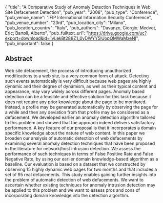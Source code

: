 {
  "title": "A Comparative Study of Anomaly Detection Techniques in Web Site Defacement Detection",
  "pub_year": "2008",
  "pub_type": "Conference",
  "pub_venue_name": "IFIP International Information Security Conference",
  "pub_venue_number": "23rd",
  "pub_location_city": "Milano",
  "pub_location_country": "Italy",
  "pub_authors": "Davanzo, Giorgio; Medvet, Eric; Bartoli, Alberto",
  "pub_fulltext_url": "https://drive.google.com/uc?export=download&id=1vLekBt288Z1_0vDWYY5lUopQMWaMxeNl",
  "pub_important": false
}

## Abstract
Web site defacement, the process of introducing unauthorized modifications to a web site, is a very common form of attack. Detecting such events automatically is very difficult because web pages are highly dynamic and their degree of dynamism, as well as their typical content and appearance, may vary widely across different pages. Anomaly based detection can be a feasible and effective solution for this task because it does not require any prior knowledge about the page to be monitored. Instead, a profile may be generated automatically by observing the page for a while and then any deviation from that profile may be considered as a defacement. We developed earlier an anomaly detection algorithm tailored to this problem and showed that the approach indeed delivers satisfactory performance. A key feature of our proposal is that it incorporates a domain specific knowledge about the nature of web content. In this paper we broaden our analysis of automatic detection of web defacements by examining several anomaly detection techniques that have been proposed in the literature for network/host intrusion detection. We assess the performance of such techniques in terms of False Positive Rate and False Negative Rate, by using our earlier domain knowledge-based algorithm as a baseline. Our evaluation is based on a dataset that we constructed by observing 15 highly dynamic web pages for two months and that includes a set of 95 real defacements. This study enables gaining further insights into the problem of automatic detection of web defacements. We want to ascertain whether existing techniques for anomaly intrusion detection may be applied to this problem and we want to assess pros and cons of incorporating domain knowledge into the detection algorithm.
